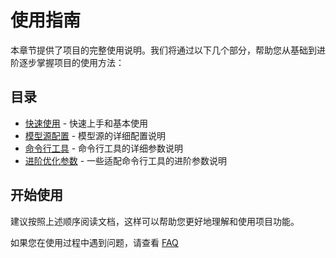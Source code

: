 # 使用指南

本章节提供了项目的完整使用说明。我们将通过以下几个部分，帮助您从基础到进阶逐步掌握项目的使用方法：

## 目录

- [快速使用](./quick_usage.md) - 快速上手和基本使用
- [模型源配置](./model_source.md) - 模型源的详细配置说明  
- [命令行工具](./cli_tools.md) - 命令行工具的详细参数说明
- [进阶优化参数](./advanced_cli_parameters.md) - 一些适配命令行工具的进阶参数说明

## 开始使用

建议按照上述顺序阅读文档，这样可以帮助您更好地理解和使用项目功能。

如果您在使用过程中遇到问题，请查看 [FAQ](../faq/index.md)